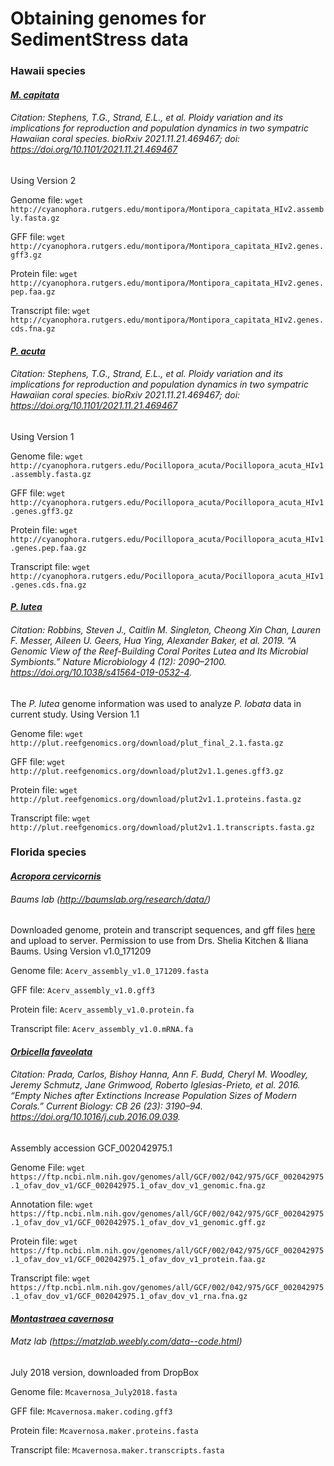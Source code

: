 # Obtaining genomes for SedimentStress data 

### Hawaii species

#### *[M. capitata](http://cyanophora.rutgers.edu/montipora/)* 

###### Citation: Stephens, T.G., Strand, E.L., et al. Ploidy variation and its implications for reproduction and population dynamics in two sympatric Hawaiian coral species. bioRxiv 2021.11.21.469467; doi: https://doi.org/10.1101/2021.11.21.469467

Using Version 2

Genome file: ```wget http://cyanophora.rutgers.edu/montipora/Montipora_capitata_HIv2.assembly.fasta.gz```

GFF file: ```wget http://cyanophora.rutgers.edu/montipora/Montipora_capitata_HIv2.genes.gff3.gz```

Protein file: ```wget http://cyanophora.rutgers.edu/montipora/Montipora_capitata_HIv2.genes.pep.faa.gz```

Transcript file: ```wget http://cyanophora.rutgers.edu/montipora/Montipora_capitata_HIv2.genes.cds.fna.gz```

#### *[P. acuta](http://cyanophora.rutgers.edu/Pocillopora_acuta/)*

###### Citation: Stephens, T.G., Strand, E.L., et al. Ploidy variation and its implications for reproduction and population dynamics in two sympatric Hawaiian coral species. bioRxiv 2021.11.21.469467; doi: https://doi.org/10.1101/2021.11.21.469467

Using Version 1

Genome file: ```wget http://cyanophora.rutgers.edu/Pocillopora_acuta/Pocillopora_acuta_HIv1.assembly.fasta.gz```

GFF file: ```wget http://cyanophora.rutgers.edu/Pocillopora_acuta/Pocillopora_acuta_HIv1.genes.gff3.gz```

Protein file: ```wget http://cyanophora.rutgers.edu/Pocillopora_acuta/Pocillopora_acuta_HIv1.genes.pep.faa.gz```

Transcript file: ```wget http://cyanophora.rutgers.edu/Pocillopora_acuta/Pocillopora_acuta_HIv1.genes.cds.fna.gz```

#### *[P. lutea](http://plut.reefgenomics.org/download/)*

###### Citation: Robbins, Steven J., Caitlin M. Singleton, Cheong Xin Chan, Lauren F. Messer, Aileen U. Geers, Hua Ying, Alexander Baker, et al. 2019. “A Genomic View of the Reef-Building Coral Porites Lutea and Its Microbial Symbionts.” Nature Microbiology 4 (12): 2090–2100. https://doi.org/10.1038/s41564-019-0532-4.

The *P. lutea* genome information was used to analyze *P. lobata* data in current study. Using Version 1.1

Genome file: ```wget http://plut.reefgenomics.org/download/plut_final_2.1.fasta.gz```

GFF file: ```wget http://plut.reefgenomics.org/download/plut2v1.1.genes.gff3.gz```

Protein file: ```wget http://plut.reefgenomics.org/download/plut2v1.1.proteins.fasta.gz```

Transcript file: ```wget http://plut.reefgenomics.org/download/plut2v1.1.transcripts.fasta.gz```


### Florida species 

#### *[Acropora cervicornis](http://baumslab.org/research/data/)*
###### Baums lab (http://baumslab.org/research/data/)

Downloaded genome, protein and transcript sequences, and gff files [here](https://usegalaxy.org/u/skitch/h/acervicornis-genome) and upload to server. Permission to use from Drs. Shelia Kitchen & Iliana Baums. Using Version v1.0_171209

Genome file: `Acerv_assembly_v1.0_171209.fasta`

GFF file: `Acerv_assembly_v1.0.gff3`

Protein file: `Acerv_assembly_v1.0.protein.fa`

Transcript file: `Acerv_assembly_v1.0.mRNA.fa`

#### *[Orbicella faveolata](https://www.ncbi.nlm.nih.gov/genome/13173)*

###### Citation: Prada, Carlos, Bishoy Hanna, Ann F. Budd, Cheryl M. Woodley, Jeremy Schmutz, Jane Grimwood, Roberto Iglesias-Prieto, et al. 2016. “Empty Niches after Extinctions Increase Population Sizes of Modern Corals.” Current Biology: CB 26 (23): 3190–94. https://doi.org/10.1016/j.cub.2016.09.039.

Assembly accession GCF_002042975.1

Genome File: ```wget https://ftp.ncbi.nlm.nih.gov/genomes/all/GCF/002/042/975/GCF_002042975.1_ofav_dov_v1/GCF_002042975.1_ofav_dov_v1_genomic.fna.gz```

Annotation file: ```wget https://ftp.ncbi.nlm.nih.gov/genomes/all/GCF/002/042/975/GCF_002042975.1_ofav_dov_v1/GCF_002042975.1_ofav_dov_v1_genomic.gff.gz```

Protein file: ```wget https://ftp.ncbi.nlm.nih.gov/genomes/all/GCF/002/042/975/GCF_002042975.1_ofav_dov_v1/GCF_002042975.1_ofav_dov_v1_protein.faa.gz```

Transcript file: ```wget https://ftp.ncbi.nlm.nih.gov/genomes/all/GCF/002/042/975/GCF_002042975.1_ofav_dov_v1/GCF_002042975.1_ofav_dov_v1_rna.fna.gz```

#### *[Montastraea cavernosa](https://www.dropbox.com/s/0inwmljv6ti643o/Mcavernosa_genome.tgz?dl=0&file_subpath=%2FMcav_genome)*
###### Matz lab (https://matzlab.weebly.com/data--code.html)

July 2018 version, downloaded from DropBox

Genome file: `Mcavernosa_July2018.fasta`

GFF file: `Mcavernosa.maker.coding.gff3`

Protein file: `Mcavernosa.maker.proteins.fasta`

Transcript file: `Mcavernosa.maker.transcripts.fasta`